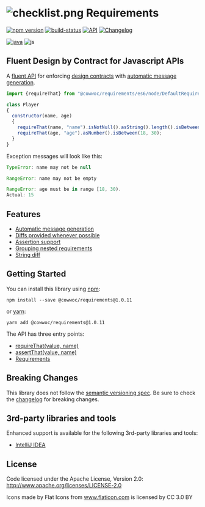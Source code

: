 # ![checklist.png](https://bitbucket.org/repo/qRAo8G/images/2273371789-checklist.png) Requirements #
[![npm version](https://badge.fury.io/js/%40cowwoc%2Frequirements.svg)](https://badge.fury.io/js/%40cowwoc%2Frequirements) [![build-status](https://img.shields.io/bitbucket/pipelines/cowwoc/requirements.js/default.svg)](https://bitbucket.org/cowwoc/requirements.js/addon/pipelines/home)  [![API](https://img.shields.io/badge/api_docs-5B45D5.svg)](https://cowwoc.bitbucket.io/requirements.js/jsdoc/latest/) [![Changelog](https://img.shields.io/badge/changelog-A345D5.svg)](https://bitbucket.org/cowwoc/requirements.js/wiki/Changelog/)

[![java](https://img.shields.io/badge/languages-java-457FD5.svg)](https://bitbucket.org/cowwoc/requirements.java/) ![js](https://img.shields.io/badge/js-black.svg)

## Fluent Design by Contract for Javascript APIs ##

A [fluent API](https://en.wikipedia.org/wiki/Fluent_interface) for enforcing [design contracts](https://en.wikipedia.org/wiki/Design_by_contract) with [automatic message generation](#markdown-header-usage).

```javascript
import {requireThat} from "@cowwoc/requirements/es6/node/DefaultRequirements.js"

class Player
{
  constructor(name, age)
  {
    requireThat(name, "name").isNotNull().asString().length().isBetween(1, 30);
    requireThat(age, "age").asNumber().isBetween(18, 30);
  }
}
```

Exception messages will look like this:

```javascript
TypeError: name may not be null

RangeError: name may not be empty

RangeError: age must be in range [18, 30).
Actual: 15
```

## Features ##

* [Automatic message generation](https://bitbucket.org/cowwoc/requirements.js/wiki/Features#markdown-header-automatic-message-generation)
* [Diffs provided whenever possible](https://bitbucket.org/cowwoc/requirements.js/wiki/Features#markdown-header-diffs-provided-whenever-possible)
* [Assertion support](https://bitbucket.org/cowwoc/requirements.js/wiki/Features#markdown-header-assertion-support)
* [Grouping nested requirements](https://bitbucket.org/cowwoc/requirements.js/wiki/Features#markdown-header-grouping-nested-requirements)
* [String diff](https://bitbucket.org/cowwoc/requirements.js/wiki/Features#markdown-header-string-diff)

## Getting Started ##

You can install this library using [npm](https://www.npmjs.com/get-npm):

```
npm install --save @cowwoc/requirements@1.0.11
```

or [yarn](https://yarnpkg.com/en/):

```
yarn add @cowwoc/requirements@1.0.11
```

The API has three entry points:

* [requireThat(value, name)](https://cowwoc.bitbucket.io/requirements.js/jsdoc/latest/org.bitbucket.cowwoc.requirements/org/bitbucket/cowwoc/requirements/DefaultRequirements.html#requireThat(T,java.lang.String))
* [assertThat(value, name)](https://cowwoc.bitbucket.io/requirements.js/jsdoc/latest/org.bitbucket.cowwoc.requirements/org/bitbucket/cowwoc/requirements/DefaultRequirements.html#assertThat(T,java.lang.String))
* [Requirements](https://cowwoc.bitbucket.io/requirements.js/jsdoc/latest/org.bitbucket.cowwoc.requirements/org/bitbucket/cowwoc/requirements/Requirements.html)

## Breaking Changes ##

This library does not follow the [semantic versioning spec](https://docs.npmjs.com/about-semantic-versioning).
Be sure to check the [changelog](https://bitbucket.org/cowwoc/requirements.js/wiki/Changelog/) for breaking changes. 

## 3rd-party libraries and tools ##

Enhanced support is available for the following 3rd-party libraries and tools:

* [IntelliJ IDEA](https://bitbucket.org/cowwoc/requirements.js/wiki/Supported%20Tools)

## License ##

Code licensed under the Apache License, Version 2.0: http://www.apache.org/licenses/LICENSE-2.0

Icons made by Flat Icons from www.flaticon.com is licensed by CC 3.0 BY